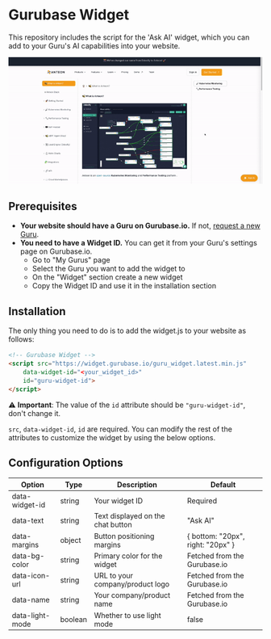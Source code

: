 # Gurubase Widget
This repository includes the script for the 'Ask AI' widget, which you can add to your Guru's AI capabilities into your website.

<p align="center">
  <img src="./assets/widget.gif" alt="widget demo">
</p>

## Prerequisites

- **Your website should have a Guru on Gurubase.io.** If not, [request a new Guru](https://github.com/Gurubase/gurubase?tab=readme-ov-file#how-to-create-a-guru).
- **You need to have a Widget ID.** You can get it from your Guru's settings page on Gurubase.io.
   - Go to "My Gurus" page
   - Select the Guru you want to add the widget to
   - On the "Widget" section create a new widget
   - Copy the Widget ID and use it in the installation section

## Installation
The only thing you need to do is to add the widget.js to your website as follows:
```html
<!-- Gurubase Widget -->
<script src="https://widget.gurubase.io/guru_widget.latest.min.js" 
    data-widget-id="<your_widget_id>"
    id="guru-widget-id">
</script>
```

⚠️ **Important**: The value of the `id` attribute should be `"guru-widget-id"`, don't change it.

`src`, `data-widget-id`, `id` are required. You can modify the rest of the attributes to customize the widget by using the below options.

## Configuration Options

| Option | Type | Description | Default |
|--------|------|-------------|---------|
| data-widget-id | string | Your widget ID | Required |
| data-text | string | Text displayed on the chat button | "Ask AI" |
| data-margins | object | Button positioning margins | { bottom: "20px", right: "20px" } |
| data-bg-color | string | Primary color for the widget | Fetched from the Gurubase.io |
| data-icon-url | string | URL to your company/product logo | Fetched from the Gurubase.io |
| data-name | string | Your company/product name | Fetched from the Gurubase.io |
| data-light-mode | boolean | Whether to use light mode | false |
